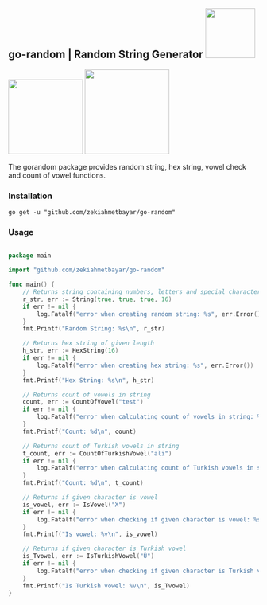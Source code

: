 ## go-random | Random String Generator <img src="https://img.shields.io/github/license/zekiahmetbayar/go-random?style=for-the-badge" width="100" />
<p float="left">
  <img src="https://img.shields.io/github/downloads/zekiahmetbayar/go-random/total?style=for-the-badge" width="150" />
  <img src="https://img.shields.io/github/commit-activity/m/zekiahmetbayar/go-random?style=for-the-badge" width="170" /> 
</p>


The gorandom package provides random string, hex string, vowel check and count of vowel functions.

### Installation

```
go get -u "github.com/zekiahmetbayar/go-random"
```

### Usage

```go

package main

import "github.com/zekiahmetbayar/go-random"

func main() {
    // Returns string containing numbers, letters and special characters of given length
    r_str, err := String(true, true, true, 16)
    if err != nil {
        log.Fatalf("error when creating random string: %s", err.Error())
    }
    fmt.Printf("Random String: %s\n", r_str)

    // Returns hex string of given length
    h_str, err := HexString(16)
    if err != nil {
        log.Fatalf("error when creating hex string: %s", err.Error())
    }
    fmt.Printf("Hex String: %s\n", h_str)

    // Returns count of vowels in string
    count, err := CountOfVowel("test")
    if err != nil {
        log.Fatalf("error when calculating count of vowels in string: %s", err.Error())
    }
    fmt.Printf("Count: %d\n", count)

    // Returns count of Turkish vowels in string
    t_count, err := CountOfTurkishVowel("ali")
    if err != nil {
        log.Fatalf("error when calculating count of Turkish vowels in string: %s", err.Error())
    }
    fmt.Printf("Count: %d\n", t_count)

    // Returns if given character is vowel
    is_vowel, err := IsVowel("X")
    if err != nil {
        log.Fatalf("error when checking if given character is vowel: %s", err.Error())
    }
    fmt.Printf("Is vowel: %v\n", is_vowel)

    // Returns if given character is Turkish vowel
    is_Tvowel, err := IsTurkishVowel("Ü")
    if err != nil {
        log.Fatalf("error when checking if given character is Turkish vowel: %s", err.Error())
    }
    fmt.Printf("Is Turkish vowel: %v\n", is_Tvowel)
}

```